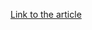 [Link to the article](https://www.akamai.com/blog/security/proposed-new-changes-in-owasp-api-security)
